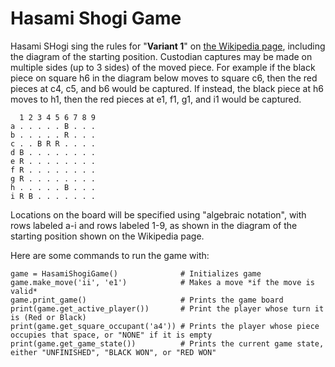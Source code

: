 # Hasami Shogi Game

Hasami SHogi sing the rules for "**Variant 1**" on [the Wikipedia page](https://en.wikipedia.org/wiki/Hasami_shogi), including the diagram of the starting position. Custodian captures may be made on multiple sides (up to 3 sides) of the moved piece. For example if the black piece on square h6 in the diagram below moves to square c6, then the red pieces at c4, c5, and b6 would be captured. If instead, the black piece at h6 moves to h1, then the red pieces at e1, f1, g1, and i1 would be captured.

```
  1 2 3 4 5 6 7 8 9
a . . . . . B . . .
b . . . . . R . . .
c . . B R R . . . .
d B . . . . . . . .
e R . . . . . . . .
f R . . . . . . . .
g R . . . . . . . .
h . . . . . B . . .
i R B . . . . . . .
```

Locations on the board will be specified using "algebraic notation", with rows labeled a-i and rows labeled 1-9, as shown in the diagram of the starting position shown on the Wikipedia page.

Here are some commands to run the game with:
```
game = HasamiShogiGame()              # Initializes game
game.make_move('ii', 'e1')            # Makes a move *if the move is valid*
game.print_game()                     # Prints the game board
print(game.get_active_player())       # Print the player whose turn it is (Red or Black)
print(game.get_square_occupant('a4')) # Prints the player whose piece occupies that space, or "NONE" if it is empty
print(game.get_game_state())          # Prints the current game state, either "UNFINISHED", "BLACK WON", or "RED WON"
```

